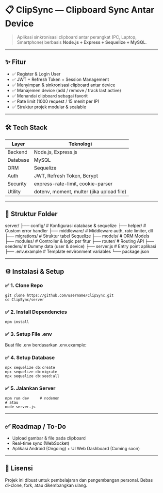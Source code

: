 # 📋 ClipSync — Clipboard Sync Antar Device

> Aplikasi sinkronisasi clipboard antar perangkat (PC, Laptop, Smartphone) berbasis **Node.js + Express + Sequelize + MySQL**.

---

## ✨ Fitur

- ✅ Register & Login User  
- ✅ JWT + Refresh Token + Session Management  
- ✅ Menyimpan & sinkronisasi clipboard antar device  
- ✅ Manajemen device (add / remove / track last active)  
- ✅ Menandai clipboard sebagai favorit  
- ✅ Rate limit (1000 request / 15 menit per IP)  
- ✅ Struktur projek modular & scalable  

---

## 🛠️ Tech Stack

| Layer         | Teknologi                           |
|--------------|--------------------------------------|
| Backend      | Node.js, Express.js                 |
| Database     | MySQL                               |
| ORM          | Sequelize                           |
| Auth         | JWT, Refresh Token, Bcrypt          |
| Security     | express-rate-limit, cookie-parser   |
| Utility      | dotenv, moment, multer (jika upload file) |

---

## 📁 Struktur Folder

server/
├── config/           # Konfigurasi database & sequelize
├── helper/           # Custom error handler
├── middleware/       # Middleware auth, rate limiter, dll
├── migrations/       # Struktur tabel Sequelize
├── models/           # ORM Models
├── modules/          # Controller & logic per fitur
├── router/           # Routing API
├── seeders/          # Dummy data (user & device)
├── server.js         # Entry point aplikasi
├── .env.example      # Template environment variables
└── package.json

---

## ⚙️ Instalasi & Setup

### ✅ 1. Clone Repo
```
git clone https://github.com/username/ClipSync.git
cd ClipSync/server
```

### ✅ 2. Install Dependencies
```
npm install
```

### ✅ 3. Setup File .env
Buat file .env berdasarkan .env.example:

### ✅ 4. Setup Database
```
npx sequelize db:create
npx sequelize db:migrate
npx sequelize db:seed:all
```

### ✅ 5. Jalankan Server
```
npm run dev     # nodemon
# atau
node server.js
```

---

## ✅ Roadmap / To-Do

- Upload gambar & file pada clipboard
- Real-time sync (WebSocket)
- Aplikasi Android (Ongoing) + UI Web Dashboard (Coming soon)

---

## 📄 Lisensi

Projek ini dibuat untuk pembelajaran dan pengembangan personal.
Bebas di-clone, fork, atau dikembangkan ulang.
